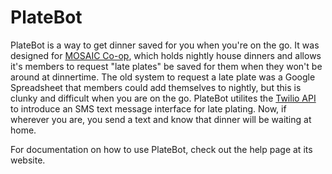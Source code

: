# PlateBot

PlateBot is a way to get dinner saved for you when you're on the go.  It was designed for [MOSAIC Co-op](http://mosaiccoop.org), which holds nightly house dinners and allows it's members to request "late plates" be saved for them when they won't be around at dinnertime.  The old system to request a late plate was a Google Spreadsheet that members could add themselves to nightly, but this is clunky and difficult when you are on the go.  PlateBot utilites the [Twilio API](twilio.com) to introduce an SMS text message interface for late plating.  Now, if wherever you are, you send a text and know that dinner will be waiting at home.

For documentation on how to use PlateBot, check out the help page at its website.